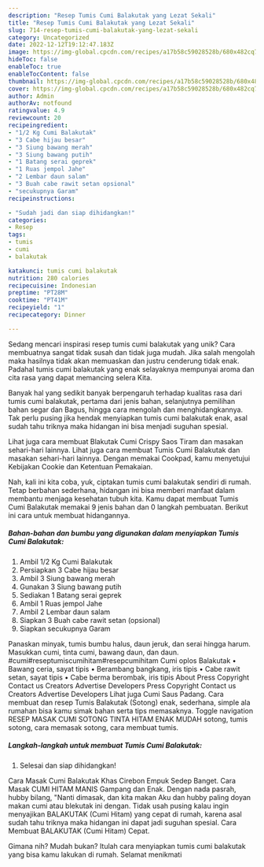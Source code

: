 ```yaml
---
description: "Resep Tumis Cumi Balakutak yang Lezat Sekali"
title: "Resep Tumis Cumi Balakutak yang Lezat Sekali"
slug: 714-resep-tumis-cumi-balakutak-yang-lezat-sekali
category: Uncategorized
date: 2022-12-12T19:12:47.183Z
image: https://img-global.cpcdn.com/recipes/a17b58c59028528b/680x482cq70/tumis-cumi-balakutak-foto-resep-utama.jpg
hideToc: false
enableToc: true
enableTocContent: false
thumbnail: https://img-global.cpcdn.com/recipes/a17b58c59028528b/680x482cq70/tumis-cumi-balakutak-foto-resep-utama.jpg
cover: https://img-global.cpcdn.com/recipes/a17b58c59028528b/680x482cq70/tumis-cumi-balakutak-foto-resep-utama.jpg
author: Admin
authorAv: notfound
ratingvalue: 4.9
reviewcount: 20
recipeingredient:
- "1/2 Kg Cumi Balakutak"
- "3 Cabe hijau besar"
- "3 Siung bawang merah"
- "3 Siung bawang putih"
- "1 Batang serai geprek"
- "1 Ruas jempol Jahe"
- "2 Lembar daun salam"
- "3 Buah cabe rawit setan opsional"
- "secukupnya Garam"
recipeinstructions:

- "Sudah jadi dan siap dihidangkan!"
categories:
- Resep
tags:
- tumis
- cumi
- balakutak

katakunci: tumis cumi balakutak 
nutrition: 280 calories
recipecuisine: Indonesian
preptime: "PT28M"
cooktime: "PT41M"
recipeyield: "1"
recipecategory: Dinner

---
```





Sedang mencari inspirasi resep tumis cumi balakutak yang unik? Cara membuatnya sangat tidak susah dan tidak juga mudah. Jika salah mengolah maka hasilnya tidak akan memuaskan dan justru cenderung tidak enak. Padahal tumis cumi balakutak yang enak selayaknya mempunyai aroma dan cita rasa yang dapat memancing selera Kita.





Banyak hal yang sedikit banyak berpengaruh terhadap kualitas rasa dari tumis cumi balakutak, pertama dari jenis bahan, selanjutnya pemilihan bahan segar dan Bagus, hingga cara mengolah dan menghidangkannya. Tak perlu pusing jika hendak menyiapkan tumis cumi balakutak enak,      asal sudah tahu triknya maka hidangan ini bisa menjadi suguhan spesial.














Lihat juga cara membuat Blakutak Cumi Crispy Saos Tiram dan masakan sehari-hari lainnya. Lihat juga cara membuat Tumis Cumi Balakutak dan masakan sehari-hari lainnya. Dengan memakai Cookpad, kamu menyetujui Kebijakan Cookie dan Ketentuan Pemakaian.






Nah, kali ini kita coba, yuk, ciptakan tumis cumi balakutak sendiri di rumah. Tetap berbahan sederhana, hidangan ini bisa memberi manfaat dalam membantu menjaga kesehatan tubuh kita. Kamu dapat membuat Tumis Cumi Balakutak memakai 9 jenis bahan dan 0 langkah pembuatan. Berikut ini cara untuk membuat hidangannya.

<!--inarticleads1-->

##### Bahan-bahan dan bumbu yang digunakan dalam menyiapkan Tumis Cumi Balakutak:

1. Ambil 1/2 Kg Cumi Balakutak
1. Persiapkan 3 Cabe hijau besar
1. Ambil 3 Siung bawang merah
1. Gunakan 3 Siung bawang putih
1. Sediakan 1 Batang serai geprek
1. Ambil 1 Ruas jempol Jahe
1. Ambil 2 Lembar daun salam
1. Siapkan 3 Buah cabe rawit setan (opsional)
1. Siapkan secukupnya Garam


Panaskan minyak, tumis bumbu halus, daun jeruk, dan serai hingga harum. Masukkan cumi, tinta cumi, bawang daun, dan daun. #cumi#reseptumiscumihitam#resepcumihitam Cumi oplos Balakutak • Bawang ceria, sayat tipis • Berambang bangkang, iris tipis • Cabe rawit setan, sayat tipis • Cabe berma berombak, iris tipis About Press Copyright Contact us Creators Advertise Developers Press Copyright Contact us Creators Advertise Developers Lihat juga Cumi Saus Padang. Cara membuat dan resep Tumis Balakutak (Sotong) enak, sederhana, simple ala rumahan bisa kamu simak bahan serta tips memasaknya. Toggle navigation RESEP MASAK CUMI SOTONG TINTA HITAM ENAK MUDAH sotong, tumis sotong, cara memasak sotong, cara membuat tumis. 

<!--inarticleads2-->

##### Langkah-langkah untuk membuat Tumis Cumi Balakutak:


1. Selesai dan siap dihidangkan!

Cara Masak Cumi Balakutak Khas Cirebon Empuk Sedep Banget. Cara Masak CUMI HITAM MANIS Gampang dan Enak. Dengan nada pasrah, hubby bilang, &#34;Nanti dimasak, dan kita makan Aku dan hubby paling doyan makan cumi atau blekutak ini dengan. Tidak usah pusing kalau ingin menyajikan BALAKUTAK (Cumi Hitam) yang cepat di rumah, karena asal sudah tahu triknya maka hidangan ini dapat jadi suguhan spesial. Cara Membuat BALAKUTAK (Cumi Hitam) Cepat. 

Gimana nih? Mudah bukan? Itulah cara menyiapkan tumis cumi balakutak yang bisa kamu lakukan di rumah. Selamat menikmati
